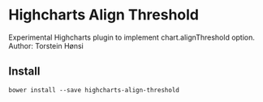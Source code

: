 # Highcharts Align Threshold

Experimental Highcharts plugin to implement chart.alignThreshold option.
Author: Torstein Hønsi

## Install
`bower install --save highcharts-align-threshold`


